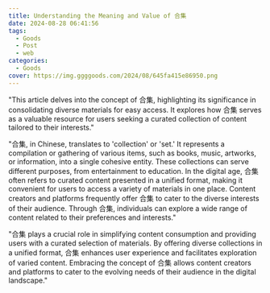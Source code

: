```yaml
---
title: Understanding the Meaning and Value of 合集
date: 2024-08-28 06:41:56
tags:
  - Goods
  - Post
  - web
categories:
  - Goods
cover: https://img.ggggoods.com/2024/08/645fa415e86950.png
---
```


"This article delves into the concept of 合集, highlighting its significance in consolidating diverse materials for easy access. It explores how 合集 serves as a valuable resource for users seeking a curated collection of content tailored to their interests."

"合集, in Chinese, translates to 'collection' or 'set.' It represents a compilation or gathering of various items, such as books, music, artworks, or information, into a single cohesive entity. These collections can serve different purposes, from entertainment to education. In the digital age, 合集 often refers to curated content presented in a unified format, making it convenient for users to access a variety of materials in one place. Content creators and platforms frequently offer 合集 to cater to the diverse interests of their audience. Through 合集, individuals can explore a wide range of content related to their preferences and interests."

"合集 plays a crucial role in simplifying content consumption and providing users with a curated selection of materials. By offering diverse collections in a unified format, 合集 enhances user experience and facilitates exploration of varied content. Embracing the concept of 合集 allows content creators and platforms to cater to the evolving needs of their audience in the digital landscape."
